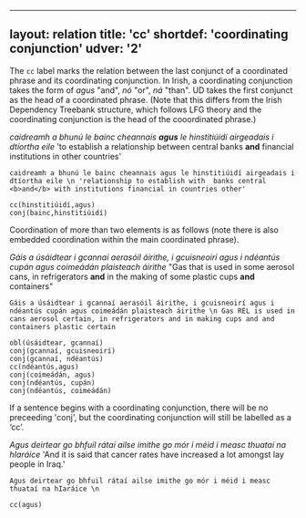  ---
layout: relation
title: 'cc'
shortdef: 'coordinating conjunction'
udver: '2'
---

The `cc` label marks the relation between the last conjunct of a coordinated phrase and its coordinating conjunction. In Irish, a coordinating conjunction takes the form of _agus_ "and", _nó_ "or", _ná_ "than".
UD takes the first conjunct as the head of a coordinated phrase.
(Note that this differs from the Irish Dependency Treebank structure, which follows LFG theory and the coordinating conjunction is the head of the cooordinated phrase.)

_caidreamh a bhunú le bainc cheannais <b>agus</b> le hinstitiúidí airgeadais i dtíortha eile_ 
'to establish a relationship between central banks <b>and</b> financial institutions in other countries'

~~~ sdparse
caidreamh a bhunú le bainc cheannais agus le hinstitiúidí airgeadais i dtíortha eile \n 'relationship to establish with  banks central <b>and</b> with institutions financial in countries other'

cc(hinstitiúidí,agus)
conj(bainc,hinstitiúidí)
~~~


Coordination of more than two elements is as follows (note there is also embedded coordination within the main coordinated phrase).

_Gáis a úsáidtear i gcannaí aerasóil áirithe, i gcuisneoirí agus i ndéantús cupán agus coimeádán plaisteach áirithe_ 
"Gas that is used in some aerosol cans, in refrigerators <b>and</b> in the making of some plastic cups <b>and</b> containers"

~~~ sdparse
Gáis a úsáidtear i gcannaí aerasóil áirithe, i gcuisneoirí agus i ndéantús cupán agus coimeádán plaisteach áirithe \n Gas REL is used in cans aerosol certain, in refrigerators and in making cups and and containers plastic certain

obl(úsáidtear, gcannaí)
conj(gcannaí, gcuisneoirí)
conj(gcannaí, ndéantús)
cc(ndéantús,agus)
conj(coimeádán, agus)
conj(ndéantús, cupán)
conj(ndéantús, coimeádán)

~~~

If a sentence begins with a coordinating conjunction, there will be no preceeding 'conj', but the coordinating conjunction will still be labelled as a ‘cc’. 

_Agus deirtear go bhfuil rátaí ailse imithe go mór i méid i measc thuataí na hIaráice_
'And it is said that cancer rates have increased a lot amongst lay people in Iraq.'


~~~ sdparse
Agus deirtear go bhfuil rátaí ailse imithe go mór i méid i measc thuataí na hIaráice \n

cc(agus)
~~~

 
